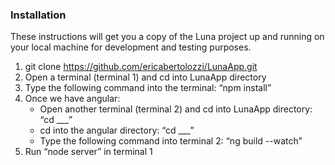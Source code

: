 ### Installation

These instructions will get you a copy of the Luna project up and running on your local machine for development and testing purposes.
1. git clone https://github.com/ericabertolozzi/LunaApp.git
2. Open a terminal (terminal 1) and cd into LunaApp directory
3. Type the following command into the terminal: “npm install”
4. Once we have angular:
   * Open another terminal (terminal 2) and cd into LunaApp directory: “cd ___”
   * cd into the angular directory: “cd ___” 
   * Type the following command into terminal 2: “ng build --watch”
5. Run “node server” in terminal 1
